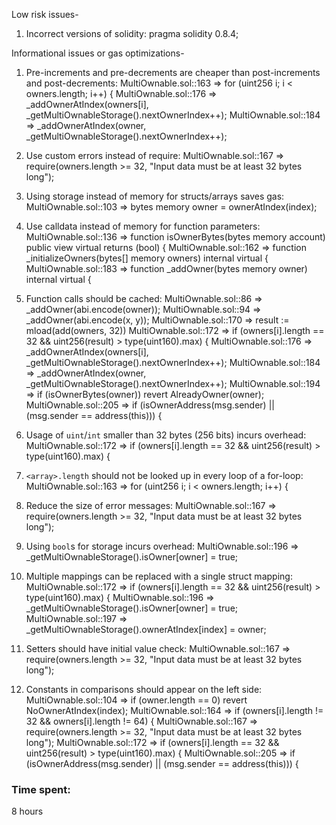 Low risk issues-
1. Incorrect versions of solidity:
pragma solidity 0.8.4;

Informational issues or gas optimizations-
1. Pre-increments and pre-decrements are cheaper than post-increments and post-decrements:
  MultiOwnable.sol::163 => for (uint256 i; i < owners.length; i++) {
  MultiOwnable.sol::176 => _addOwnerAtIndex(owners[i], _getMultiOwnableStorage().nextOwnerIndex++);
  MultiOwnable.sol::184 => _addOwnerAtIndex(owner, _getMultiOwnableStorage().nextOwnerIndex++);

2. Use custom errors instead of require:
  MultiOwnable.sol::167 => require(owners.length >= 32, "Input data must be at least 32 bytes long");

3. Using storage instead of memory for structs/arrays saves gas:
  MultiOwnable.sol::103 => bytes memory owner = ownerAtIndex(index);

4. Use calldata instead of memory for function parameters:
  MultiOwnable.sol::136 => function isOwnerBytes(bytes memory account) public view virtual returns (bool) {
  MultiOwnable.sol::162 => function _initializeOwners(bytes[] memory owners) internal virtual {
  MultiOwnable.sol::183 => function _addOwner(bytes memory owner) internal virtual {

5. Function calls should be cached:
  MultiOwnable.sol::86 => _addOwner(abi.encode(owner));
  MultiOwnable.sol::94 => _addOwner(abi.encode(x, y));
  MultiOwnable.sol::170 => result := mload(add(owners, 32))
  MultiOwnable.sol::172 => if (owners[i].length == 32 && uint256(result) > type(uint160).max) {
  MultiOwnable.sol::176 => _addOwnerAtIndex(owners[i], _getMultiOwnableStorage().nextOwnerIndex++);
  MultiOwnable.sol::184 => _addOwnerAtIndex(owner, _getMultiOwnableStorage().nextOwnerIndex++);
  MultiOwnable.sol::194 => if (isOwnerBytes(owner)) revert AlreadyOwner(owner);
  MultiOwnable.sol::205 => if (isOwnerAddress(msg.sender) || (msg.sender == address(this))) {

6. Usage of `uint`/`int` smaller than 32 bytes (256 bits) incurs overhead:
  MultiOwnable.sol::172 => if (owners[i].length == 32 && uint256(result) > type(uint160).max) {

7. `<array>.length` should not be looked up in every loop of a for-loop:
  MultiOwnable.sol::163 => for (uint256 i; i < owners.length; i++) {

8. Reduce the size of error messages:
  MultiOwnable.sol::167 => require(owners.length >= 32, "Input data must be at least 32 bytes long");

9. Using `bool`s for storage incurs overhead:
  MultiOwnable.sol::196 => _getMultiOwnableStorage().isOwner[owner] = true;

10. Multiple mappings can be replaced with a single struct mapping:
  MultiOwnable.sol::172 => if (owners[i].length == 32 && uint256(result) > type(uint160).max) {
  MultiOwnable.sol::196 => _getMultiOwnableStorage().isOwner[owner] = true;
  MultiOwnable.sol::197 => _getMultiOwnableStorage().ownerAtIndex[index] = owner;

11. Setters should have initial value check:
  MultiOwnable.sol::167 => require(owners.length >= 32, "Input data must be at least 32 bytes long");

12. Constants in comparisons should appear on the left side:
  MultiOwnable.sol::104 => if (owner.length == 0) revert NoOwnerAtIndex(index);
  MultiOwnable.sol::164 => if (owners[i].length != 32 && owners[i].length != 64) {
  MultiOwnable.sol::167 => require(owners.length >= 32, "Input data must be at least 32 bytes long");
  MultiOwnable.sol::172 => if (owners[i].length == 32 && uint256(result) > type(uint160).max) {
  MultiOwnable.sol::205 => if (isOwnerAddress(msg.sender) || (msg.sender == address(this))) {



### Time spent:
8 hours